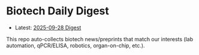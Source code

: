 # Biotech Daily Digest

- Latest: [2025-09-28 Digest](digest/2025-09-28.md)

This repo auto-collects biotech news/preprints that match our interests (lab automation, qPCR/ELISA, robotics, organ-on-chip, etc.).
